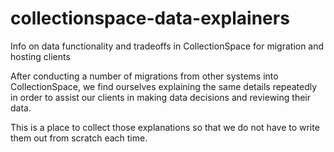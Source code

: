 # collectionspace-data-explainers
Info on data functionality and tradeoffs in CollectionSpace for migration and hosting clients

After conducting a number of migrations from other systems into CollectionSpace, we find ourselves explaining the same details repeatedly in order to assist our clients in making data decisions and reviewing their data. 

This is a place to collect those explanations so that we do not have to write them out from scratch each time.
